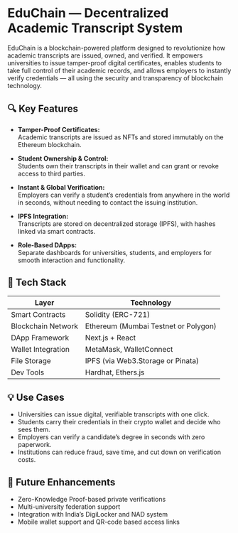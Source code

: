 # EduChain — Decentralized Academic Transcript System

EduChain is a blockchain-powered platform designed to revolutionize how academic transcripts are issued, owned, and verified. It empowers universities to issue tamper-proof digital certificates, enables students to take full control of their academic records, and allows employers to instantly verify credentials — all using the security and transparency of blockchain technology.

## 🔍 Key Features

- **Tamper-Proof Certificates:**  
  Academic transcripts are issued as NFTs and stored immutably on the Ethereum blockchain.

- **Student Ownership & Control:**  
  Students own their transcripts in their wallet and can grant or revoke access to third parties.

- **Instant & Global Verification:**  
  Employers can verify a student’s credentials from anywhere in the world in seconds, without needing to contact the issuing institution.

- **IPFS Integration:**  
  Transcripts are stored on decentralized storage (IPFS), with hashes linked via smart contracts.

- **Role-Based DApps:**  
  Separate dashboards for universities, students, and employers for smooth interaction and functionality.

## 🧱 Tech Stack

| Layer              | Technology                              |
|--------------------|-----------------------------------------|
| Smart Contracts    | Solidity (ERC-721)                      |
| Blockchain Network | Ethereum (Mumbai Testnet or Polygon)    |
| DApp Framework     | Next.js + React                         |
| Wallet Integration | MetaMask, WalletConnect                 |
| File Storage       | IPFS (via Web3.Storage or Pinata)       |
| Dev Tools          | Hardhat, Ethers.js                      |

## 💡 Use Cases

- Universities can issue digital, verifiable transcripts with one click.
- Students carry their credentials in their crypto wallet and decide who sees them.
- Employers can verify a candidate’s degree in seconds with zero paperwork.
- Institutions can reduce fraud, save time, and cut down on verification costs.

## 🔐 Future Enhancements

- Zero-Knowledge Proof-based private verifications
- Multi-university federation support
- Integration with India’s DigiLocker and NAD system
- Mobile wallet support and QR-code based access links

